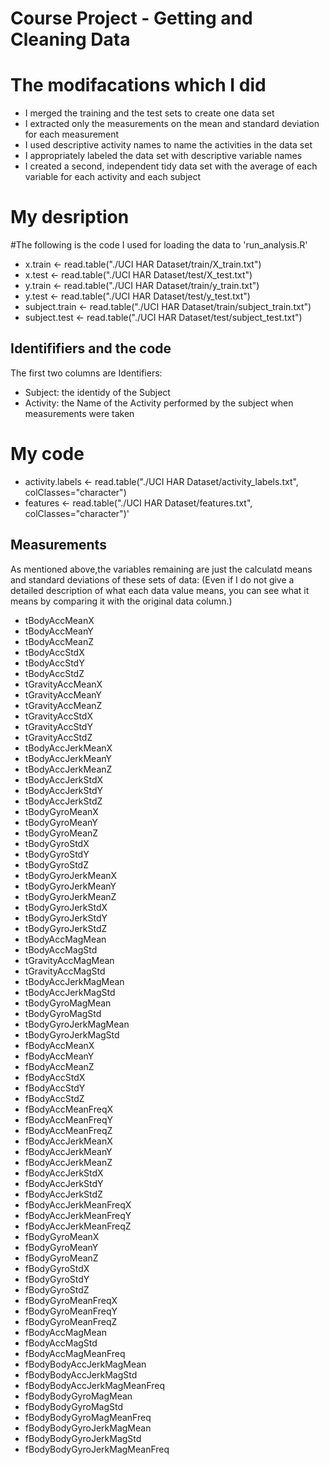 Course Project - Getting and Cleaning Data
==========================================

# The modifacations which I did

* I merged the training and the test sets to create one data set
* I extracted only the measurements on the mean and standard deviation for each measurement
* I used descriptive activity names to name the activities in the data set
* I appropriately labeled the data set with descriptive variable names
* I created a second, independent tidy data set with the average of each variable for each activity and each subject

# My desription 

#The following is the code I used for loading the data to 'run_analysis.R'
* x.train <- read.table("./UCI HAR Dataset/train/X_train.txt")
* x.test <- read.table("./UCI HAR Dataset/test/X_test.txt")
* y.train <- read.table("./UCI HAR Dataset/train/y_train.txt")
* y.test <- read.table("./UCI HAR Dataset/test/y_test.txt")
* subject.train <- read.table("./UCI HAR Dataset/train/subject_train.txt")
* subject.test <- read.table("./UCI HAR Dataset/test/subject_test.txt")

## Identififiers and the code
The first two columns are Identifiers:
* Subject: the identidy of the Subject
* Activity: the Name of the Activity performed by the subject when measurements were taken

# My code
* activity.labels <- read.table("./UCI HAR Dataset/activity_labels.txt", colClasses="character")
* features  <- read.table("./UCI HAR Dataset/features.txt", colClasses="character")'

## Measurements
As mentioned above,the variables remaining are just the calculatd means and standard deviations of these sets of data:
(Even if I do not give a detailed description of what each data value means, you can see what it means by comparing it with the original data column.)

* tBodyAccMeanX
* tBodyAccMeanY
* tBodyAccMeanZ
* tBodyAccStdX
* tBodyAccStdY
* tBodyAccStdZ
* tGravityAccMeanX
* tGravityAccMeanY
* tGravityAccMeanZ
* tGravityAccStdX
* tGravityAccStdY
* tGravityAccStdZ
* tBodyAccJerkMeanX
* tBodyAccJerkMeanY
* tBodyAccJerkMeanZ
* tBodyAccJerkStdX
* tBodyAccJerkStdY
* tBodyAccJerkStdZ
* tBodyGyroMeanX
* tBodyGyroMeanY
* tBodyGyroMeanZ
* tBodyGyroStdX
* tBodyGyroStdY
* tBodyGyroStdZ
* tBodyGyroJerkMeanX
* tBodyGyroJerkMeanY
* tBodyGyroJerkMeanZ
* tBodyGyroJerkStdX
* tBodyGyroJerkStdY
* tBodyGyroJerkStdZ
* tBodyAccMagMean
* tBodyAccMagStd
* tGravityAccMagMean
* tGravityAccMagStd
* tBodyAccJerkMagMean
* tBodyAccJerkMagStd
* tBodyGyroMagMean
* tBodyGyroMagStd
* tBodyGyroJerkMagMean
* tBodyGyroJerkMagStd
* fBodyAccMeanX
* fBodyAccMeanY
* fBodyAccMeanZ
* fBodyAccStdX
* fBodyAccStdY
* fBodyAccStdZ
* fBodyAccMeanFreqX
* fBodyAccMeanFreqY
* fBodyAccMeanFreqZ
* fBodyAccJerkMeanX
* fBodyAccJerkMeanY
* fBodyAccJerkMeanZ
* fBodyAccJerkStdX
* fBodyAccJerkStdY
* fBodyAccJerkStdZ
* fBodyAccJerkMeanFreqX
* fBodyAccJerkMeanFreqY
* fBodyAccJerkMeanFreqZ
* fBodyGyroMeanX
* fBodyGyroMeanY
* fBodyGyroMeanZ
* fBodyGyroStdX
* fBodyGyroStdY
* fBodyGyroStdZ
* fBodyGyroMeanFreqX
* fBodyGyroMeanFreqY
* fBodyGyroMeanFreqZ
* fBodyAccMagMean
* fBodyAccMagStd
* fBodyAccMagMeanFreq
* fBodyBodyAccJerkMagMean
* fBodyBodyAccJerkMagStd
* fBodyBodyAccJerkMagMeanFreq
* fBodyBodyGyroMagMean
* fBodyBodyGyroMagStd
* fBodyBodyGyroMagMeanFreq
* fBodyBodyGyroJerkMagMean
* fBodyBodyGyroJerkMagStd
* fBodyBodyGyroJerkMagMeanFreq
